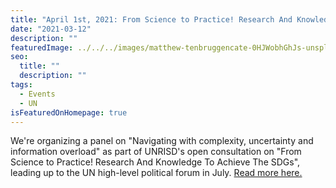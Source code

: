```yaml
---
title: "April 1st, 2021: From Science to Practice! Research And Knowledge To Achieve The SDGs"
date: "2021-03-12"
description: ""
featuredImage: ../../../images/matthew-tenbruggencate-0HJWobhGhJs-unsplash.jpg
seo:
  title: ""
  description: ""
tags:
  - Events
  - UN
isFeaturedOnHomepage: true
---
```


We're organizing a panel on "Navigating with complexity, uncertainty and information overload" as part of UNRISD's open consultation on "From Science to Practice! Research And Knowledge To Achieve The SDGs", leading up to the UN high-level political forum in July. [Read more here.](<https://www.unrisd.org/80256B3C005BD6AB/(httpEvents)/27A839F5FA046E4C802586700047D6FF?OpenDocument>)

